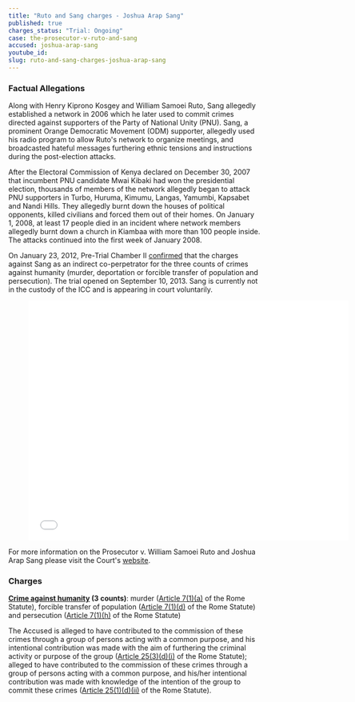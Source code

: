 ```yaml
---
title: "Ruto and Sang charges - Joshua Arap Sang"
published: true
charges_status: "Trial: Ongoing"
case: the-prosecutor-v-ruto-and-sang
accused: joshua-arap-sang
youtube_id:
slug: ruto-and-sang-charges-joshua-arap-sang
---
```


### Factual Allegations

Along with Henry Kiprono Kosgey and William Samoei Ruto, Sang allegedly established a network in 2006 which he later used to commit crimes directed against supporters of the Party of National Unity (PNU). Sang, a prominent Orange Democratic Movement (ODM) supporter, allegedly used his radio program to allow Ruto's network to organize meetings, and broadcasted hateful messages furthering ethnic tensions and instructions during the post-election attacks.

After the Electoral Commission of Kenya declared on December 30, 2007 that incumbent PNU candidate Mwai Kibaki had won the presidential election, thousands of members of the network allegedly began to attack PNU supporters in Turbo, Huruma, Kimumu, Langas, Yamumbi, Kapsabet and Nandi Hills. They allegedly burnt down the houses of political opponents, killed civilians and forced them out of their homes. On January 1, 2008, at least 17 people died in an incident where network members allegedly burnt down a church in Kiambaa with more than 100 people inside. The attacks continued into the first week of January 2008.

On January 23, 2012, Pre-Trial Chamber II [confirmed](http://www.icc-cpi.int/iccdocs/doc/doc1314535.pdf) that the charges against Sang as an indirect co-perpetrator for the three counts of crimes against humanity (murder, deportation or forcible transfer of population and persecution). The trial opened on September 10, 2013. Sang is currently not in the custody of the ICC and is appearing in court voluntarily.

<figure data-type="video">

<iframe class="embedly-embed" src="//cdn.embedly.com/widgets/media.html?src=https%3A%2F%2Fwww.youtube.com%2Fembed%2FCQ09M8LeVJA%3Ffeature%3Doembed&amp;url=https%3A%2F%2Fwww.youtube.com%2Fwatch%3Fv%3DCQ09M8LeVJA&amp;image=https%3A%2F%2Fi.ytimg.com%2Fvi%2FCQ09M8LeVJA%2Fhqdefault.jpg&amp;key=31a2d8b5de5447f0b129e81f50af7b5b&amp;type=text%2Fhtml&amp;schema=youtube" scrolling="no" allowfullscreen="" frameborder="0" height="480" width="640"></iframe>

</figure>

For more information on the Prosecutor v. William Samoei Ruto and Joshua Arap Sang please visit the Court's [website](http://www.icc-cpi.int/en_menus/icc/situations%20and%20cases/situations/situation%20icc%200109/related%20cases/icc01090111/Pages/icc01090111.aspx).

### Charges

**[Crime against humanity](http://www.casematrixnetwork.org/case-m/klamberg-commentary/rome-statute/#c1171) (3 counts)**: murder ([Article 7(1)(a)](http://www.casematrixnetwork.org/cmn-knowledge-hub/klamberg-commentary/elements-of-crime/#c2286) of the Rome Statute), forcible transfer of population ([Article 7(1)(d)](http://www.casematrixnetwork.org/cmn-knowledge-hub/klamberg-commentary/elements-of-crime/#c2289) of the Rome Statute) and persecution ([Article 7(1)(h)](http://www.casematrixnetwork.org/cmn-knowledge-hub/klamberg-commentary/elements-of-crime/#c2298) of the Rome Statute)

The Accused is alleged to have contributed to the commission of these crimes through a group of persons acting with a common purpose, and his intentional contribution was made with the aim of furthering the criminal activity or purpose of the group ([Article 25(3)(d)(i)](http://www.casematrixnetwork.org/case-m/klamberg-commentary/rome-statute/#c1198) of the Rome Statute); alleged to have contributed to the commission of these crimes through a group of persons acting with a common purpose, and his/her intentional contribution was made with knowledge of the intention of the group to commit these crimes ([Article 25(1)(d)(ii)](http://www.casematrixnetwork.org/case-m/klamberg-commentary/rome-statute/#c1198) of the Rome Statute).

